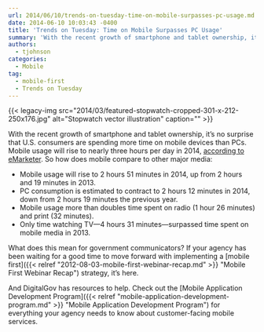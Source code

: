 ```yaml
---
url: 2014/06/10/trends-on-tuesday-time-on-mobile-surpasses-pc-usage.md
date: 2014-06-10 10:03:43 -0400
title: 'Trends on Tuesday: Time on Mobile Surpasses PC Usage'
summary: 'With the recent growth of smartphone and tablet ownership, it&rsquo;s no surprise that U.S. consumers are spending more time on mobile devices than PCs. Mobile usage will rise to nearly three hours per day in 2014, according to eMarketer. So how does mobile compare to other major media: Mobile usage will rise to 2 hours 51'
authors:
  - tjohnson
categories:
  - Mobile
tag:
  - mobile-first
  - Trends on Tuesday
---
```


{{< legacy-img src="2014/03/featured-stopwatch-cropped-301-x-212-250x176.jpg" alt="Stopwatch vector illustration" caption="" >}} 

With the recent growth of smartphone and tablet ownership, it’s no surprise that U.S. consumers are spending more time on mobile devices than PCs. Mobile usage will rise to nearly three hours per day in 2014, <a title="eMarketer" href="http://mobithinking.com/blog/mobile-overtakes-pc-usa" target="_blank">according to eMarketer</a>. So how does mobile compare to other major media:

  * Mobile usage will rise to 2 hours 51 minutes in 2014, up from 2 hours and 19 minutes in 2013.
  * PC consumption is estimated to contract to 2 hours 12 minutes in 2014, down from 2 hours 19 minutes the previous year.
  * Mobile usage more than doubles time spent on radio (1 hour 26 minutes) and print (32 minutes).
  * Only time watching TV—4 hours 31 minutes—surpassed time spent on mobile media in 2013.

What does this mean for government communicators? If your agency has been waiting for a good time to move forward with implementing a [mobile first]({{< relref "2012-08-03-mobile-first-webinar-recap.md" >}} "Mobile First Webinar Recap") strategy, it’s here.

And DigitalGov has resources to help. Check out the [Mobile Application Development Program]({{< relref "mobile-application-development-program.md" >}} "Mobile Application Development Program") for everything your agency needs to know about customer-facing mobile services.